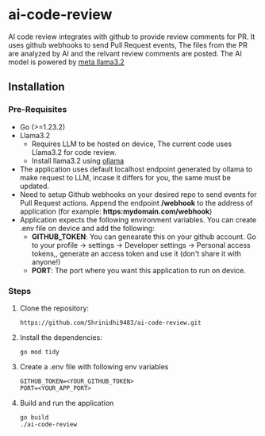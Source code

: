 # ai-code-review
AI code review integrates with github to provide review comments for PR. It uses github webhooks to send Pull Request events, The files from the PR are analyzed by AI and the relvant review comments are posted. The AI model is powered by [meta llama3.2](https://ai.meta.com/blog/llama-3-2-connect-2024-vision-edge-mobile-devices/)

## Installation
### Pre-Requisites
* Go (>=1.23.2)
* Llama3.2 
    * Requires LLM to be hosted on device, The current code uses Llama3.2 for code review. 
    * Install llama3.2 using [ollama](https://ollama.com/)
* The application uses default localhost endpoint generated by ollama to make request to LLM, incase it differs for you, the same must be updated.
* Need to setup Github webhooks on your desired repo to send events for Pull Request actions. Append the endpoint **/webhook** to the address of application (for example: **https:mydomain.com/webhook**)
* Application expects the following environment variables. You can create .env file on device and add the following:
    * **GITHUB_TOKEN**: You can genearate this on your github account. Go to your profile -> settings -> Developer settings -> Personal access tokens,, generate an access token and use it (don't share it with anyone!)
    * **PORT**: The port where you want this application to run on device.

### Steps
1. Clone the repository:
    ```
    https://github.com/Shrinidhi9483/ai-code-review.git
    ```
2. Install the dependencies:
    ```
    go mod tidy
    ```
3. Create a .env file with following env variables
    ```
    GITHUB_TOKEN=<YOUR_GITHUB_TOKEN>
    PORT=<YOUR_APP_PORT>
    ```
4. Build and run the application
    ```
    go build
    ./ai-code-review
    ```
